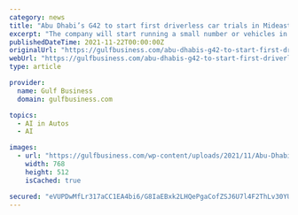 ```yaml
---
category: news
title: "Abu Dhabi’s G42 to start first driverless car trials in Mideast"
excerpt: "The company will start running a small number or vehicles in two years and plans to have 4,000 driverless Origin ... to healthcare G42 is as an artificial intelligence and cloud computing firm ..."
publishedDateTime: 2021-11-22T00:00:00Z
originalUrl: "https://gulfbusiness.com/abu-dhabis-g42-to-start-first-driverless-car-trials-in-mideast/"
webUrl: "https://gulfbusiness.com/abu-dhabis-g42-to-start-first-driverless-car-trials-in-mideast/"
type: article

provider:
  name: Gulf Business
  domain: gulfbusiness.com

topics:
  - AI in Autos
  - AI

images:
  - url: "https://gulfbusiness.com/wp-content/uploads/2021/11/Abu-Dhabi-Skyline-1-1-1-768x512-1.jpg"
    width: 768
    height: 512
    isCached: true

secured: "eVUPDwMfLr317aCC1EA4bi6/G8IaEBxk2LHQePgaCofZSJ6U7l4F2ThLv30YUHHFrYKoQmKxN54wgLmyqgr8TyvZmWJYFdqVlJ6awTWN6m0jv6NMjtl3Mjaotlj1GOkg0CELzCyZSqHtIe33fZPr58YXYPJHmsQBE1gy4Skma1ZFVVeADToeD0timRtZW6RVD+2jVsrAEcJLBq0KAED4fRtunGhQnqoncz0DX80Kb/wfS4qvnamVgEsSRVy3WNNH/Dg27F5tEigltVlQEyp6YVHJLWe6oDBljlMvvYZaBuAjMYLNwjm75Ngd7AH/Yi9REirX02vyMJIGjpMMp8l6pzQ97mXUxDCbSdn1b//MCNw=;kxjnwn16LGysWh/Qs5/xKg=="
---
```


